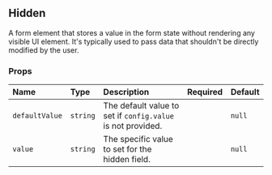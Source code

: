 ## Hidden

A form element that stores a value in the form state without rendering any visible UI element. It's typically used to pass data that shouldn't be directly modified by the user.

### Props

| Name | Type | Description | Required | Default |
| :--- | :--- | :---------- | :-------- | :------- |
| `defaultValue` | `string` | The default value to set if `config.value` is not provided. | | `null` |
| `value` | `string` | The specific value to set for the hidden field. | | `null` |
